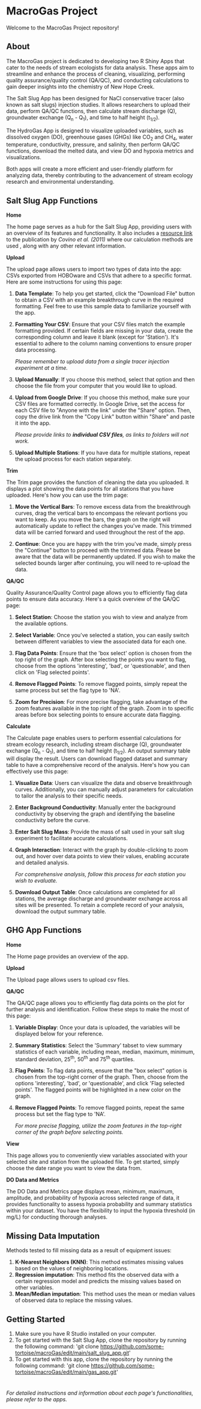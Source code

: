   # MacroGas Project
  
  Welcome to the MacroGas Project repository!

  ## About

The MacroGas project is dedicated to developing two R Shiny Apps that cater to the needs of stream ecologists for data analysis. These apps aim to streamline and enhance the process of cleaning, visualizing, performing quality assurance/quality control (QA/QC), and conducting calculations to gain deeper insights into the chemistry of New Hope Creek.

The Salt Slug App has been designed for NaCl conservative tracer (also known as salt slugs) injection studies. It allows researchers to upload their data, perform QA/QC functions, then calculate stream discharge (Q), groundwater exchange  (Q<sub>n</sub> - Q<sub>1</sub>), and time to half height (t<sub>1/2</sub>).

The HydroGas App is designed to visualize uploaded variables, such as dissolved oxygen (DO), greenhouse gases (GHGs) like CO<sub>2</sub> and CH<sub>4</sub>, water temperature, conductivity, pressure, and salinity, then perform QA/QC functions, download the melted data, and view DO and hypoxia metrics and visualizations.

Both apps will create a more efficient and user-friendly platform for analyzing data, thereby contributing to the advancement of stream ecology research and environmental understanding.


  ## Salt Slug App Functions
**Home**

The home page serves as a hub for the Salt Slug App, providing users with an overview of its features and functionality. It also includes a [resource link](http://dx.doi.org/10.1029/2011WR010942) to the publication by *Covino et al. (2011)* where our calculation methods are used , along with any other relevant information.
  
**Upload**

The upload page allows users to import two types of data into the app: CSVs exported from HOBOware and CSVs that adhere to a specific format.
Here are some instructions for using this page:

1. **Data Template**: To help you get started, click the "Download File" button to obtain a CSV with an example breakthrough curve in the required formatting. Feel free to use this sample data to familiarize yourself with the app.

2. **Formatting Your CSV**: Ensure that your CSV files match the example formatting provided. If certain fields are missing in your data, create the corresponding column and leave it blank (except for 'Station'). It's essential to adhere to the column naming conventions to ensure proper data processing.

    *Please remember to upload data from a single tracer injection experiment at a time.*

3. **Upload Manually**: If you choose this method, select that option and then choose the file from your computer that you would like to upload.
  
4. **Upload from Google Drive**: If you choose this method, make sure your CSV files are formatted correctly. In Google Drive, set the access for each CSV file to "Anyone with the link" under the "Share" option. Then, copy the drive link from the "Copy Link" button within "Share" and paste it into the app.

   *Please provide links to **individual CSV files**, as links to folders will not work.*

5. **Upload Multiple Stations**: If you have data for multiple stations, repeat the upload process for each station separately.

**Trim**

The Trim page provides the function of cleaning the data you uploaded. It displays a plot showing the data points for all stations that you have uploaded. Here's how you can use the trim page:

1. **Move the Vertical Bars**: To remove excess data from the breakthrough curves, drag the vertical bars to encompass the relevant portions you want to keep. As you move the bars, the graph on the right will automatically update to reflect the changes you've made. This trimmed data will be carried forward and used throughout the rest of the app.

2. **Continue**: Once you are happy with the trim you've made, simply press the "Continue" button to proceed with the trimmed data. Please be aware that the data will be permanently updated. If you wish to make the selected bounds larger after continuing, you will need to re-upload the data. 

**QA/QC**

Quality Assurance/Quality Control page allows you to efficiently flag data points to ensure data accuracy. Here's a quick overview of the QA/QC page:

1. **Select Station**: Choose the station you wish to view and analyze from the available options.

2. **Select Variable**: Once you've selected a station, you can easily switch between different variables to view the associated data for each one.

3. **Flag Data Points**: Ensure that the 'box select' option is chosen from the top right of the graph. After box selecting the points you want to flag, choose from the options 'interesting', 'bad', or 'questionable', and then click on 'Flag selected points'.

4. **Remove Flagged Points**: To remove flagged points, simply repeat the same process but set the flag type to 'NA'.

5. **Zoom for Precision**: For more precise flagging, take advantage of the zoom features available in the top right of the graph. Zoom in to specific areas before box selecting points to ensure accurate data flagging.

**Calculate**

The Calculate page enables users to perform essential calculations for stream ecology research, including stream discharge (Q), groundwater exchange (Q<sub>n</sub> - Q<sub>1</sub>), and time to half height (t<sub>1/2</sub>). An output summary table will display the result. Users can download flagged dataset and summary table to have a comprehensive record of the analysis. Here's how you can effectively use this page:

1. **Visualize Data**: Users can visualize the data and observe breakthrough curves. Additionally, you can manually adjust parameters for calculation to tailor the analysis to their specific needs.

2. **Enter Background Conductivity**: Manually enter the background conductivity by observing the graph and identifying the baseline conductivity before the curve.

3. **Enter Salt Slug Mass**: Provide the mass of salt used in your salt slug experiment to facilitate accurate calculations.

4. **Graph Interaction**: Interact with the graph by double-clicking to zoom out, and hover over data points to view their values, enabling accurate and detailed analysis.

     *For comprehensive analysis, follow this process for each station you wish to evaluate.*

6. **Download Output Table**: Once calculations are completed for all stations, the average discharge and groundwater exchange across all sites will be presented. To retain a complete record of your analysis, download the output summary table.

  ## GHG App Functions
    
**Home**

The Home page provides an overview of the app.

**Upload**

The Upload page allows users to upload csv files. 

**QA/QC**

The QA/QC page allows you to efficiently flag data points on the plot for further analysis and identification. Follow these steps to make the most of this page:

1. **Variable Display**: Once your data is uploaded, the variables will be displayed below for your reference.

2. **Summary Statistics**: Select the 'Summary' tabset to view summary statistics of each variable, including mean, median, maximum, minimum, standard deviation, 25<sup>th</sup>, 50<sup>th</sup> and 75<sup>th</sup> quartiles.

3. **Flag Points**: To flag data points, ensure that the "box select" option is chosen from the top-right corner of the graph. Then, choose from the options 'interesting', 'bad', or 'questionable', and click 'Flag selected points'. The flagged points will be highlighted in a new color on the graph.

4. **Remove Flagged Points**: To remove flagged points, repeat the same process but set the flag type to 'NA'.

    *For more precise flagging, utilize the zoom features in the top-right corner of the graph before selecting points.*

**View**

This page allows you to conveniently view variables associated with your selected site and station from the uploaded file. To get started, simply choose the date range you want to view the data from.

**DO Data and Metrics**

The DO Data and Metrics page displays mean, minimum, maximum, amplitude, and probability of hypoxia across selected range of data, it provides functionality to assess hypoxia probability and summary statistics within your dataset. You have the flexibility to input the hypoxia threshold (in mg/L) for conducting thorough analyses. 

## Missing Data Imputation

Methods tested to fill missing data as a result of equipment issues:
1. **K-Nearest Neighbors (KNN)**: This method estimates missing values based on the values of neighboring locations.
2. **Regression imputation**: This method fits the observed data with a certain regression model and predicts the missing values based on other variables. 
3. **Mean/Median imputation**: This method uses the mean or median values of observed data to replace the missing values. 

## Getting Started

1. Make sure you have R Studio installed on your computer. 
2. To get started with the Salt Slug App, clone the repository by running the following command: 
'git clone https://github.com/some-tortoise/macroGas/edit/main/salt_slug_app.git'
3. To get started with this app, clone the repository by running the following command: 
'git clone https://github.com/some-tortoise/macroGas/edit/main/gas_app.git'

#
*For detailed instructions and information about each page's functionalities, please refer to the apps.*

